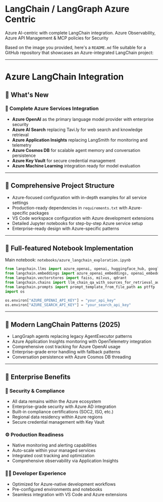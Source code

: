 # LangChain / LangGraph Azure Centric
Azure AI-centric with complete LangChain integration.
Azure Observability, Azure API Management & MCP policies for Security

Based on the image you provided, here's a `README.md` file suitable for a GitHub repository that showcases an Azure-integrated LangChain project:

---

# Azure LangChain Integration

## 🚀 What's New

### 🔗 Complete Azure Services Integration
- **Azure OpenAI** as the primary language model provider with enterprise security
- **Azure AI Search** replacing Tavi.ly for web search and knowledge retrieval
- **Azure Application Insights** replacing LangSmith for monitoring and telemetry
- **Azure Cosmos DB** for scalable agent memory and conversation persistence
- **Azure Key Vault** for secure credential management
- **Azure Machine Learning** integration ready for model evaluation

---

## 🧱 Comprehensive Project Structure
- Azure-focused configuration with in-depth examples for all service settings
- Production-ready dependencies in `requirements.txt` with Azure-specific packages
- VS Code workspace configuration with Azure development extensions
- Detailed Jupyter notebooks for step-by-step Azure service setup
- Enterprise-ready design with Azure-specific patterns

---

## 📓 Full-featured Notebook Implementation

Main notebook: `notebooks/azure_langchain_exploration.ipynb`

```python
from langchain.llms import azure_openai, openai, huggingface_hub, google_palm, ai21, cohere, forefront_ai, goose_ai, writer
from langchain.embeddings import azure_openai_embeddings, openai_embeddings
from langchain.vectorstores import faiss, milvus, qdrant
from langchain.chains import llm_chain_qa_with_sources_for_retrieval_augmentation as qa_wsr_aug
from langchain.prompts import prompt_template_from_file_path as ptffp 
import os 

os.environ["AZURE_OPENAI_API_KEY"] = "your_api_key"
os.environ["AZURE_SEARCH_API_KEY"] = "your_search_api_key"
```

---

## 🧠 Modern LangChain Patterns (2025)
- LangGraph agents replacing legacy AgentExecutor patterns
- Azure Application Insights monitoring with OpenTelemetry integration
- Comprehensive cost tracking for Azure OpenAI usage
- Enterprise-grade error handling with fallback patterns
- Conversation persistence with Azure Cosmos DB threading

---

## 🏢 Enterprise Benefits

### 🔐 Security & Compliance
- All data remains within the Azure ecosystem
- Enterprise-grade security with Azure AD integration
- Built-in compliance certifications (SOC2, ISO, etc.)
- Regional data residency within Azure regions
- Secure credential management with Key Vault

### ⚙️ Production Readiness
- Native monitoring and alerting capabilities
- Auto-scale within your managed services
- Integrated cost tracking and optimization
- Comprehensive observability via Application Insights

### 👨‍💻 Developer Experience
- Optimized for Azure-native development workflows
- Pre-configured environments and notebooks
- Seamless integration with VS Code and Azure extensions

